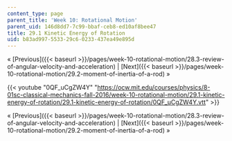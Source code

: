 ```yaml
---
content_type: page
parent_title: 'Week 10: Rotational Motion'
parent_uid: 146d8dd7-7c99-bbaf-ceb8-ed10af8bee47
title: 29.1 Kinetic Energy of Rotation
uid: b83ad997-5533-29c6-0233-437ea49e895d
---
```


« [Previous]({{< baseurl >}}/pages/week-10-rotational-motion/28.3-review-of-angular-velocity-and-acceleration) | [Next]({{< baseurl >}}/pages/week-10-rotational-motion/29.2-moment-of-inertia-of-a-rod) »

{{< youtube "0QF_uCgZW4Y" "https://ocw.mit.edu/courses/physics/8-01sc-classical-mechanics-fall-2016/week-10-rotational-motion/29.1-kinetic-energy-of-rotation/29.1-kinetic-energy-of-rotation/0QF_uCgZW4Y.vtt" >}}

« [Previous]({{< baseurl >}}/pages/week-10-rotational-motion/28.3-review-of-angular-velocity-and-acceleration) | [Next]({{< baseurl >}}/pages/week-10-rotational-motion/29.2-moment-of-inertia-of-a-rod) »